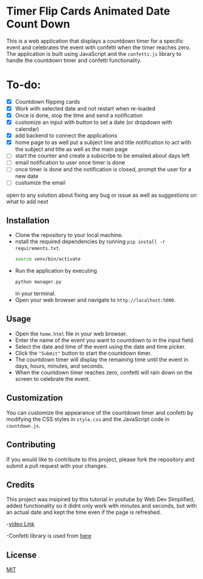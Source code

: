 
# Timer Flip Cards Animated Date Count Down

This is a web application that displays a countdown timer for a specific event and celebrates the event with confetti when the timer reaches zero. The application is built using JavaScript and the `confetti.js` library to handle the countdown timer and confetti functionality.

# To-do:
- [x] Countdown flipping cards
- [x] Work with selected date and not restart when re-loaded
- [x] Once is done, stop the time and send a notification
- [x] customize an input with button to set a date (or dropdown with calendar)
- [x] add backend to connect the applications
- [x] home page to as well put a subject line and title notification to act with the subject and title as well as the main page
- [ ] start the counter and create a subscribe to be emailed about days left
- [ ] email notification to user once timer is done
- [ ] once timer is done  and the notification is closed, prompt the user for a new date
- [ ] custumize the email

open to any solution about fixing any bug or issue as well as suggestions on what to add next

## Installation
- Clone the repository to your local machine.
- nstall the required dependencies by running `pip install -r requirements.txt`.
  ```bash
  source venv/bin/activate
  ```
- Run the application by executing
  ```bash
  python manager.py
  ```
  in your terminal.
- Open your web browser and navigate to `http://localhost:5000`.

## Usage

- Open the `home.html` file in your web browser.
- Enter the name of the event you want to countdown to in the input field.
- Select the date and time of the event using the date and time picker.
- Click the `"Submit"` button to start the countdown timer.
- The countdown timer will display the remaining time until the event in days, hours, minutes, and seconds.
- When the countdown timer reaches zero, confetti will rain down on the screen to celebrate the event.

## Customization

You can customize the appearance of the countdown timer and confetti by modifying the CSS styles in `style.css` and the JavaScript code in `countdown.js`.

## Contributing

If you would like to contribute to this project, please fork the repository and submit a pull request with your changes.

## Credits
This project was insipired by this tutorial in youtube by Web Dev SImplified, added functionality so it didnt only work with minutes and seconds, but with an actual date and kept the time even if the page is refreshed.

-[video Link](https://www.youtube.com/watch?v=p_6IuhmBsfc)

-Confetti library is used from [here](https://confetti.js.org/more.html) 

## License

[MIT](https://choosealicense.com/licenses/mit)

